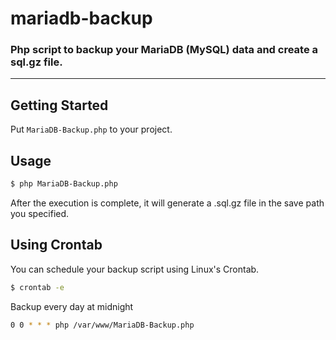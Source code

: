 # mariadb-backup
### Php script to backup your MariaDB (MySQL) data and create a sql.gz file.

---

## Getting Started

Put `MariaDB-Backup.php` to your project.

## Usage

```sh
$ php MariaDB-Backup.php
```

After the execution is complete, it will generate a .sql.gz file in the save path you specified.

## Using Crontab

You can schedule your backup script using Linux's Crontab.

```sh
$ crontab -e
```

Backup every day at midnight

```sh
0 0 * * * php /var/www/MariaDB-Backup.php
```
